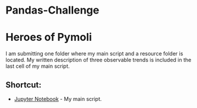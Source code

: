 # Pandas-Challenge
# Heroes of Pymoli
I am submitting one folder where my main script and a resource folder is located.
My written description of three observable trends is included in the last cell of my main script. 
## Shortcut:
* [Jupyter Notebook](HeroesOfPymoli/SolutionforHeroes.ipynb) - My main script.

